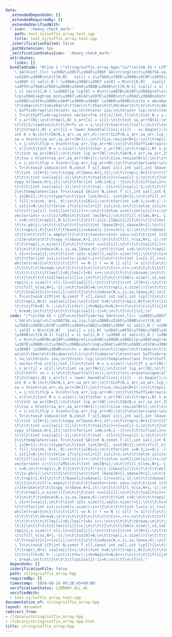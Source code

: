 ```yaml
---
data:
  _extendedDependsOn: []
  _extendedRequiredBy: []
  _extendedVerifiedWith:
  - icon: ':heavy_check_mark:'
    path: test_oj/suffix_array.test.cpp
    title: test_oj/suffix_array.test.cpp
  _isVerificationFailed: false
  _pathExtension: hpp
  _verificationStatusIcon: ':heavy_check_mark:'
  attributes:
    links: []
  bundledCode: "#line 1 \"string/suffix_array.hpp\"\n/*\n\tSA-IS + LCP\n\n\tSuffixArray\
    \ SA(V<int,ll>) \u3082\u3057\u304F\u306F SA(string)\n\t\u3067SA.sa,isa,lcp\u306B\
    \u5165\u308B\n\n\t[0,N]   sa[i] = i\u756A\u76EE\u306B\u5C0F\u3055\u3044\u3082\u306E\
    \u306F s[ sa[i],N ) \u306A\u306E\u3067 sa[0] = N\n\t[0,N]   isa[i] = s[i,N) \u304C\
    \u4F55\u756A\u76EE\u306B\u3044\u308B\u304B\n\t[0,N-1] lcp[i] = s[ sa[i],N ) \u3068\
    \ s[ sa[i+1],N ) \u306Elcp lcp[0] = 0\n\t\u4EFB\u610F\u306Eprefix\u540C\u58EB\u306E\
    lcp\u304Csegtree_min\u3067\u6C42\u307E\u308B\n\t\u3042\u308Bsubstring\u304C\u4F55\
    \u56DE\u51FA\u3066\u304F\u308B\u304B? \u3068\u304B\n\n\ts = abcabac\n\n\t\t(eps)\n\
    \t\tabac\n\t\tabcabac\n\t\tac\n\t\tbac\n\t\tbcabac\n\t\tc\n\t\tcabac\n*/\n\nstruct\
    \ SuffixArray{\n\tV<int> sa;\n\tV<int> isa;\n\tV<int> lcp;\n\n\ttemplate<class\
    \ T>\n\tSuffixArray(const vector<T>& s){\t//int,ll\n\t\tint N = s.size();\n\t\t\
    T s_arr[N];\n\t\trep(i,N) s_arr[i] = s[i];\n\t\tint sa_arr[N+1];\n\t\tint lcp_arr[N];\n\
    \t\t{\t//zaatsu\n\t\t\tV<T> vs = s;\n\t\t\tsort(all(vs));\n\t\t\tvs.erase(unique(all(vs)),vs.end());\n\
    \t\t\trep(i,N) s_arr[i] = lower_bound(all(vs),s[i]) - vs.begin();\n\t\t}\n\t\t\
    int K = N;\n\t\tSA(N,s_arr,sa_arr,K);\n\t\tLCP(N,s_arr,sa_arr,lcp_arr);\n\t\t\
    sa = V<int>(sa_arr,sa_arr+(N+1));\n\t\tisa.resize(N+1);\n\t\trep(i,N+1) isa[sa[i]]\
    \ = i;\n\t\tlcp = V<int>(lcp_arr,lcp_arr+N);\n\t}\n\tSuffixArray(const string&\
    \ s){\n\t\tint N = s.size();\n\t\tchar s_arr[N];\n\t\trep(i,N) s_arr[i] = s[i];\n\
    \t\tint sa_arr[N+1];\n\t\tint lcp_arr[N];\n\t\tSA(N,s_arr,sa_arr,256);\n\t\tLCP(N,s_arr,sa_arr,lcp_arr);\n\
    \t\tsa = V<int>(sa_arr,sa_arr+(N+1));\n\t\tisa.resize(N+1);\n\t\trep(i,N+1) isa[sa[i]]\
    \ = i;\n\t\tlcp = V<int>(lcp_arr,lcp_arr+N);\n\t}\n\n\tprivate:\n\n\ttemplate<class\
    \ T>\n\tvoid induce(int N,const T s[],bool is[],int sa[],int lbase[],int K){\n\
    \t\tint it[K+1];\n\t\tcopy_n(lbase,K+1,it);\n\t\trep(i,N+1){\n\t\t\tif(sa[i]>=1&&!is[sa[i]-1]){\n\
    \t\t\t\tint c=s[sa[i]-1];\n\t\t\t\tsa[it[c]++]=sa[i]-1;\n\t\t\t}\n\t\t}\n\t\t\
    copy_n(lbase,K+1,it);\n\t\tfor(int i=N;i>0;i--){\n\t\t\tif(sa[i]>=1&&is[sa[i]-1]){\n\
    \t\t\t\tint c=s[sa[i]-1];\n\t\t\t\tsa[--it[c+1]]=sa[i]-1;\n\t\t\t}\n\t\t}\n\t\
    }\n\ttemplate<class T>\n\tvoid SA(int N,const T s[],int sa[],int K){\n\t\tbool\
    \ is[N+1];\t\t//stype?\n\t\tint lcnt[K+1], scnt[K+1];\n\t\tfill_n(lcnt, K+1, 0);\
    \ fill_n(scnt, K+1, 0);\n\t\tis[N]=1;\n\t\tfor(int i=N-1;i>=0;i--){\n\t\t\tif(i==N-1||s[i]>s[i+1])\
    \ is[i]=0;\n\t\t\telse if(s[i]<s[i+1]) is[i]=1;\n\t\t\telse is[i]=is[i+1];\n\t\
    \t\tif(!is[i]) lcnt[(int)s[i]]++;\n\t\t\telse scnt[(int)s[i]]++;\n\t\t}\n\t\t\
    vector<int> v;\t\t//LMSs\n\t\tint lms[N+1];\n\t\tfill_n(lms,N+1,-1);\n\t\tint\
    \ c=0;\n\t\trep1(i,N-1){\n\t\t\tif(!is[i-1]&&is[i]){\n\t\t\t\tlms[i]=c++;\n\t\t\
    \t\tv.pb(i);\n\t\t\t}\n\t\t}\n\t\tint lbase[K+1],sbase[K+1];\n\t\tlbase[0]=1,sbase[0]=1+lcnt[0];\n\
    \t\trep1(i,K){\n\t\t\tlbase[i]=sbase[i-1]+scnt[i-1];\n\t\t\tsbase[i]=lbase[i]+lcnt[i];\n\
    \t\t}\n\t\tif(!v.empty()){\n\t\t\tvector<int> v2=v;\n\t\t\tint it[K+1];\t\t\t\
    //iterate\n\t\t\tcopy_n(sbase,K+1,it);\n\t\t\tfill_n(sa,N+1,-1);\n\t\t\tsa[0]=N;\n\
    \t\t\trep(i,v.size()){\n\t\t\t\tint c=s[v[i]];\n\t\t\t\tsa[it[c]++]=v[i];\n\t\t\
    \t}\n\t\t\tinduce(N,s,is,sa,lbase,K);\n\t\t\tint c=0;\n\t\t\trep1(i,N) if(lms[sa[i]]>=0)\
    \ v[c++]=sa[i];\n\t\t\tint s2[v.size()],sa2[v.size()+1];\n\t\t\tc=0;\n\t\t\ts2[lms[v[0]]]=0;\n\
    \t\t\tfor(int i=1;i<(int)v.size();i++){\n\t\t\t\tint l=v[i-1],r=v[i];\n\t\t\t\t\
    while(true){\n\t\t\t\t\tif(l == N || r == N || s[l] != s[r]){\n\t\t\t\t\t\tc++;\n\
    \t\t\t\t\t\tbreak;\n\t\t\t\t\t}\n\t\t\t\t\tl++,r++;\n\t\t\t\t\tif(lms[l]>=0||lms[r]>=0){\n\
    \t\t\t\t\t\tif(lms[l]<0||lms[r]<0) c++;\n\t\t\t\t\t\tbreak;\n\t\t\t\t\t}\n\t\t\
    \t\t}\n\t\t\t\ts2[lms[v[i]]]=c;\n\t\t\t}\n\t\t\tSA(v.size(),s2,sa2,c);\n\t\t\t\
    rep1(i,v.size()) v[i-1]=v2[sa2[i]];\n\t\t}\n\t\tint it[K+1];\n\t\tcopy_n(sbase,K+1,it);\n\
    \t\tfill_n(sa,N+1,-1);\n\t\tsa[0]=N;\n\t\trep(i,v.size()){\n\t\t\tint c=s[v[i]];\n\
    \t\t\tsa[it[c]++]=v[i];\n\t\t}\n\t\tinduce(N,s,is,sa,lbase,K);\n\t}\n\ttemplate<class\
    \ T>\n\tvoid LCP(int N,const T s[],const int sa[],int lcp[]){\n\t\tint isa[N+1];\n\
    \t\trep(i,N+1) isa[sa[i]]=i;\n\t\tint h=0;\n\t\trep(i,N){\n\t\t\tint j=sa[isa[i]-1];\n\
    \t\t\tif(h>0) h--;\n\t\t\tfor(;j+h<N&&i+h<N;h++){\n\t\t\t\tif(s[j+h]!=s[i+h])\
    \ break;\n\t\t\t}\n\t\t\tlcp[isa[i]-1]=h;\n\t\t}\n\t}\n};\n"
  code: "/*\n\tSA-IS + LCP\n\n\tSuffixArray SA(V<int,ll>) \u3082\u3057\u304F\u306F\
    \ SA(string)\n\t\u3067SA.sa,isa,lcp\u306B\u5165\u308B\n\n\t[0,N]   sa[i] = i\u756A\
    \u76EE\u306B\u5C0F\u3055\u3044\u3082\u306E\u306F s[ sa[i],N ) \u306A\u306E\u3067\
    \ sa[0] = N\n\t[0,N]   isa[i] = s[i,N) \u304C\u4F55\u756A\u76EE\u306B\u3044\u308B\
    \u304B\n\t[0,N-1] lcp[i] = s[ sa[i],N ) \u3068 s[ sa[i+1],N ) \u306Elcp lcp[0]\
    \ = 0\n\t\u4EFB\u610F\u306Eprefix\u540C\u58EB\u306Elcp\u304Csegtree_min\u3067\u6C42\
    \u307E\u308B\n\t\u3042\u308Bsubstring\u304C\u4F55\u56DE\u51FA\u3066\u304F\u308B\
    \u304B? \u3068\u304B\n\n\ts = abcabac\n\n\t\t(eps)\n\t\tabac\n\t\tabcabac\n\t\t\
    ac\n\t\tbac\n\t\tbcabac\n\t\tc\n\t\tcabac\n*/\n\nstruct SuffixArray{\n\tV<int>\
    \ sa;\n\tV<int> isa;\n\tV<int> lcp;\n\n\ttemplate<class T>\n\tSuffixArray(const\
    \ vector<T>& s){\t//int,ll\n\t\tint N = s.size();\n\t\tT s_arr[N];\n\t\trep(i,N)\
    \ s_arr[i] = s[i];\n\t\tint sa_arr[N+1];\n\t\tint lcp_arr[N];\n\t\t{\t//zaatsu\n\
    \t\t\tV<T> vs = s;\n\t\t\tsort(all(vs));\n\t\t\tvs.erase(unique(all(vs)),vs.end());\n\
    \t\t\trep(i,N) s_arr[i] = lower_bound(all(vs),s[i]) - vs.begin();\n\t\t}\n\t\t\
    int K = N;\n\t\tSA(N,s_arr,sa_arr,K);\n\t\tLCP(N,s_arr,sa_arr,lcp_arr);\n\t\t\
    sa = V<int>(sa_arr,sa_arr+(N+1));\n\t\tisa.resize(N+1);\n\t\trep(i,N+1) isa[sa[i]]\
    \ = i;\n\t\tlcp = V<int>(lcp_arr,lcp_arr+N);\n\t}\n\tSuffixArray(const string&\
    \ s){\n\t\tint N = s.size();\n\t\tchar s_arr[N];\n\t\trep(i,N) s_arr[i] = s[i];\n\
    \t\tint sa_arr[N+1];\n\t\tint lcp_arr[N];\n\t\tSA(N,s_arr,sa_arr,256);\n\t\tLCP(N,s_arr,sa_arr,lcp_arr);\n\
    \t\tsa = V<int>(sa_arr,sa_arr+(N+1));\n\t\tisa.resize(N+1);\n\t\trep(i,N+1) isa[sa[i]]\
    \ = i;\n\t\tlcp = V<int>(lcp_arr,lcp_arr+N);\n\t}\n\n\tprivate:\n\n\ttemplate<class\
    \ T>\n\tvoid induce(int N,const T s[],bool is[],int sa[],int lbase[],int K){\n\
    \t\tint it[K+1];\n\t\tcopy_n(lbase,K+1,it);\n\t\trep(i,N+1){\n\t\t\tif(sa[i]>=1&&!is[sa[i]-1]){\n\
    \t\t\t\tint c=s[sa[i]-1];\n\t\t\t\tsa[it[c]++]=sa[i]-1;\n\t\t\t}\n\t\t}\n\t\t\
    copy_n(lbase,K+1,it);\n\t\tfor(int i=N;i>0;i--){\n\t\t\tif(sa[i]>=1&&is[sa[i]-1]){\n\
    \t\t\t\tint c=s[sa[i]-1];\n\t\t\t\tsa[--it[c+1]]=sa[i]-1;\n\t\t\t}\n\t\t}\n\t\
    }\n\ttemplate<class T>\n\tvoid SA(int N,const T s[],int sa[],int K){\n\t\tbool\
    \ is[N+1];\t\t//stype?\n\t\tint lcnt[K+1], scnt[K+1];\n\t\tfill_n(lcnt, K+1, 0);\
    \ fill_n(scnt, K+1, 0);\n\t\tis[N]=1;\n\t\tfor(int i=N-1;i>=0;i--){\n\t\t\tif(i==N-1||s[i]>s[i+1])\
    \ is[i]=0;\n\t\t\telse if(s[i]<s[i+1]) is[i]=1;\n\t\t\telse is[i]=is[i+1];\n\t\
    \t\tif(!is[i]) lcnt[(int)s[i]]++;\n\t\t\telse scnt[(int)s[i]]++;\n\t\t}\n\t\t\
    vector<int> v;\t\t//LMSs\n\t\tint lms[N+1];\n\t\tfill_n(lms,N+1,-1);\n\t\tint\
    \ c=0;\n\t\trep1(i,N-1){\n\t\t\tif(!is[i-1]&&is[i]){\n\t\t\t\tlms[i]=c++;\n\t\t\
    \t\tv.pb(i);\n\t\t\t}\n\t\t}\n\t\tint lbase[K+1],sbase[K+1];\n\t\tlbase[0]=1,sbase[0]=1+lcnt[0];\n\
    \t\trep1(i,K){\n\t\t\tlbase[i]=sbase[i-1]+scnt[i-1];\n\t\t\tsbase[i]=lbase[i]+lcnt[i];\n\
    \t\t}\n\t\tif(!v.empty()){\n\t\t\tvector<int> v2=v;\n\t\t\tint it[K+1];\t\t\t\
    //iterate\n\t\t\tcopy_n(sbase,K+1,it);\n\t\t\tfill_n(sa,N+1,-1);\n\t\t\tsa[0]=N;\n\
    \t\t\trep(i,v.size()){\n\t\t\t\tint c=s[v[i]];\n\t\t\t\tsa[it[c]++]=v[i];\n\t\t\
    \t}\n\t\t\tinduce(N,s,is,sa,lbase,K);\n\t\t\tint c=0;\n\t\t\trep1(i,N) if(lms[sa[i]]>=0)\
    \ v[c++]=sa[i];\n\t\t\tint s2[v.size()],sa2[v.size()+1];\n\t\t\tc=0;\n\t\t\ts2[lms[v[0]]]=0;\n\
    \t\t\tfor(int i=1;i<(int)v.size();i++){\n\t\t\t\tint l=v[i-1],r=v[i];\n\t\t\t\t\
    while(true){\n\t\t\t\t\tif(l == N || r == N || s[l] != s[r]){\n\t\t\t\t\t\tc++;\n\
    \t\t\t\t\t\tbreak;\n\t\t\t\t\t}\n\t\t\t\t\tl++,r++;\n\t\t\t\t\tif(lms[l]>=0||lms[r]>=0){\n\
    \t\t\t\t\t\tif(lms[l]<0||lms[r]<0) c++;\n\t\t\t\t\t\tbreak;\n\t\t\t\t\t}\n\t\t\
    \t\t}\n\t\t\t\ts2[lms[v[i]]]=c;\n\t\t\t}\n\t\t\tSA(v.size(),s2,sa2,c);\n\t\t\t\
    rep1(i,v.size()) v[i-1]=v2[sa2[i]];\n\t\t}\n\t\tint it[K+1];\n\t\tcopy_n(sbase,K+1,it);\n\
    \t\tfill_n(sa,N+1,-1);\n\t\tsa[0]=N;\n\t\trep(i,v.size()){\n\t\t\tint c=s[v[i]];\n\
    \t\t\tsa[it[c]++]=v[i];\n\t\t}\n\t\tinduce(N,s,is,sa,lbase,K);\n\t}\n\ttemplate<class\
    \ T>\n\tvoid LCP(int N,const T s[],const int sa[],int lcp[]){\n\t\tint isa[N+1];\n\
    \t\trep(i,N+1) isa[sa[i]]=i;\n\t\tint h=0;\n\t\trep(i,N){\n\t\t\tint j=sa[isa[i]-1];\n\
    \t\t\tif(h>0) h--;\n\t\t\tfor(;j+h<N&&i+h<N;h++){\n\t\t\t\tif(s[j+h]!=s[i+h])\
    \ break;\n\t\t\t}\n\t\t\tlcp[isa[i]-1]=h;\n\t\t}\n\t}\n};"
  dependsOn: []
  isVerificationFile: false
  path: string/suffix_array.hpp
  requiredBy: []
  timestamp: '2024-09-14 09:26:45+09:00'
  verificationStatus: LIBRARY_ALL_AC
  verifiedWith:
  - test_oj/suffix_array.test.cpp
documentation_of: string/suffix_array.hpp
layout: document
redirect_from:
- /library/string/suffix_array.hpp
- /library/string/suffix_array.hpp.html
title: string/suffix_array.hpp
---
```

